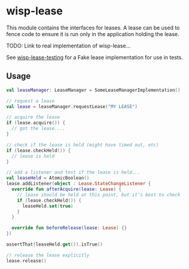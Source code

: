 # wisp-lease

This module contains the interfaces for leases. A lease can be used to fence code to ensure it is run only in the
application holding the lease.

TODO: Link to real implementation of wisp-lease...

See [wisp-lease-testing](https://github.com/cashapp/wisp/tree/master/wisp-lease-testing) for a Fake lease implementation
for use in tests.

## Usage

```kotlin
val leaseManager: LeaseManager = SomeLeaseManagerImplementation()

// request a lease
val lease = leaseManager.requestLease("MY LEASE")

// acquire the lease
if (lease.acquire()) {
  // got the lease....
}

// check if the lease is held (might have timed out, etc)
if (lease.checkHeld()) {
  // lease is held
}

// add a listener and test if the lease is held...
val leaseHeld = AtomicBoolean()
lease.addListener(object : Lease.StateChangeListener {
  override fun afterAcquire(lease: Lease) {
    // lease should be held at this point, but it's best to check
    if (lease.checkHeld()) {
      leaseHeld.set(true)
    }
  }

  override fun beforeRelease(lease: Lease) {}
})

assertThat(leaseHeld.get()).isTrue()

// release the lease explicitly
lease.release()
```
